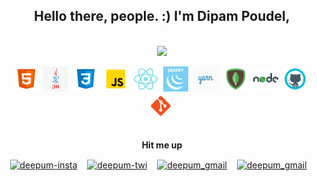 
<div align="center">

## Hello there, people. :) I'm Dipam Poudel, 


<br/><img  src="https://github-readme-stats.vercel.app/api?username=dipam1&&show_icons=true&theme=radical">


<p align="center">
 <p align="center">  
  <code><img src="https://github.com/Dipam1/Dipam1/blob/main/assets/html5.png" alt="html5" width="40" height="40"/></code>&nbsp;
  <code><img src="https://github.com/Dipam1/Dipam1/blob/main/assets/java.png" alt="java" width="40" height="40"/></code>&nbsp;
  <code><img src="https://github.com/Dipam1/Dipam1/blob/main/assets/css3.png" alt="css3" width="40" height="40"/></code>&nbsp; 
  <code><img src="https://github.com/Dipam1/Dipam1/blob/main/assets/js.png" alt="js" width="40" height="40"/></code>&nbsp;
    <code><img src="https://github.com/Dipam1/Dipam1/blob/main/assets/react.png" alt="react" width="40" height="40"/></code>&nbsp;
  <code><img src="https://github.com/Dipam1/Dipam1/blob/main/assets/jquery.png" alt="jquery" width="40" height="40"/></code>&nbsp;
  <code><img src="https://github.com/Dipam1/Dipam1/blob/main/assets/yarn.png" alt="yarn" width="40" height="40"/></code>&nbsp;
  <code><img src="https://github.com/Dipam1/Dipam1/blob/main/assets/mongo.png" alt="mongo" width="40" height="40"/></code>&nbsp; 
    <code><img src="https://github.com/Dipam1/Dipam1/blob/main/assets/node.png" alt="node" width="40" height="40"/></code>&nbsp; 
  <code><img src="https://github.com/Dipam1/Dipam1/blob/main/assets/github.png" alt="github" width="40" height="40"/></code>&nbsp; 
  <code><img src="https://github.com/Dipam1/Dipam1/blob/main/assets/git.png" alt="git" width="40" height="40"/></code>&nbsp; 
  
   </p>
</p>

<br/> <b>Hit me up</b>

<p align="center">
<a href="https://www.instagram.com/im.jack.skellington/" target="_blank"><img align="center" src="https://cdn.jsdelivr.net/npm/simple-icons@3.0.1/icons/instagram.svg" alt="deepum-insta" height="40" width="40" /></a> &nbsp;&nbsp;
<a href="https://twitter.com/deepum__poudel" target="_blank"><img align="center" src="https://cdn.jsdelivr.net/npm/simple-icons@3.0.1/icons/twitter.svg" alt="deepum-twi" height="40" width="40" /></a> &nbsp;&nbsp;
 <a href="mailto:deepumpoudel@gmail.com" target="_blank"><img align="center" src="https://cdn.jsdelivr.net/npm/simple-icons@3.0.1/icons/gmail.svg" alt="deepum_gmail" height="40" width="40" /></a> &nbsp;&nbsp;
 <a href="https://www.linkedin.com/in/dipam-poudel/" target="_blank"><img align="center" src="https://cdn.jsdelivr.net/npm/simple-icons@3.0.1/icons/linkedin.svg" alt="deepum_gmail" height="40" width="40" /></a> &nbsp;&nbsp;
</p>
</div>

